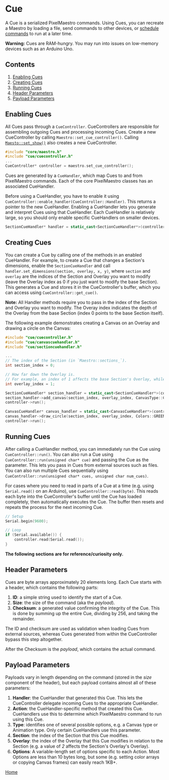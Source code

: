 # Cue
A Cue is a serialized PixelMaestro commands. Using Cues, you can recreate a Maestro by loading a file, send commands to other devices, or [schedule commands](show.md) to run at a later time.

**Warning:** Cues are RAM-hungry. You may run into issues on low-memory devices such as an Arduino Uno.

## Contents
1. [Enabling Cues](#enabling-cues)
2. [Creating Cues](#creating-cues)
3. [Running Cues](#running-cues)
4. [Header Parameters](#header-parameters)
5. [Payload Parameters](#payload-parameters)

## Enabling Cues
All Cues pass through a `CueController`. CueControllers are responsible for assembling outgoing Cues and processing incoming Cues. Create a new CueController by calling `Maestro::set_cue_controller()`. Calling [`Maesto::set_show()`](show.md) also creates a new CueController.

```c++
#include "core/maestro.h"
#include "cue/cuecontroller.h"
...
CueController* controller = maestro.set_cue_controller();
```

Cues are generated by a `CueHandler`, which map Cues to and from PixelMaestro commands. Each of the core PixelMaestro classes has an associated CueHandler.

Before using a CueHandler, you have to enable it using `CueController::enable_handler(CueController::Handler)`. This returns a pointer to the new CueHandler. Enabling a CueHandler lets you generate and interpret Cues using that CueHandler. Each CueHandler is relatively large, so you should only enable specific CueHandlers on smaller devices.

```c++
SectionCueHandler* handler = static_cast<SectionCueHandler*>(controller->enable_handler(CueController::Handler::SectionHandler));
```

## Creating Cues
You can create a Cue by calling one of the methods in an enabled CueHandler. For example, to create a Cue that changes a Section's dimensions, enable the `SectionCueHandler` and call `handler.set_dimensions(section, overlay, x, y)`, where `section` and `overlay` are the indices of the Section and Overlay you want to modify (leave the Overlay index as 0 if you just want to modify the base Section). This generates a Cue and stores it in the CueController's buffer, which you can access using `CueController::get_cue()`.

**Note:** All Handler methods require you to pass in the index of the Section and Overlay you want to modify. The Overay index indicates the depth of the Overlay from the base Section (index 0 points to the base Section itself).

The following example demonstrates creating a Canvas on an Overlay and drawing a circle on the Canvas:
```c++
#include "cue/cuecontroller.h"
#include "cue/canvascuehandler.h"
#include "cue/sectioncuehandler.h"

...
// The index of the Section (in `Maestro::sections_`).
int section_index = 0;

// How far down the Overlay is.
// For example, an index of 1 affects the base Section's Overlay, while an index of 2 affects the Overlay's Overlay.
int overlay_index = 1;

SectionCueHandler* section_handler = static_cast<SectionCueHandler*>(controller->enable_handler(CueController::Handler::SectionHandler));
section_handler->add_canvas(section_index, overlay_index, CanvasType::ColorCanvas);
controller->run();

CanvasCueHandler* canvas_handler = static_cast<CanvasCueHandler*>(controller->enable_handler(CueController::Handler::CanvasHandler));
canvas_handler->draw_circle(section_index, overlay_index, Colors::GREEN, 5, 5, 2, true);
controller->run();
```

## Running Cues
After calling a CueHandler method, you can immediately run the Cue using `CueController::run()`. You can also run a Cue using `CueController::run(unsigned char* cue)` and passing the Cue as the parameter. This lets you pass in Cues from external sources such as files. You can also run multiple Cues sequentially using `CueController::run(unsigned char* cues, unsigned char num_cues)`.

For cases where you need to read in parts of a Cue at a time (e.g. using `Serial.read()` on an Arduino), use `CueController::read(byte)`. This reads each byte into the CueController's buffer until the Cue has loaded completely, then automatically executes the Cue. The buffer then resets and repeats the process for the next incoming Cue.

```c++
// Setup
Serial.begin(9600);

// Loop
if (Serial.available()) {
	controller.read(Serial.read());
}
```

**The following sections are for reference/curiosity only.**

## Header Parameters
Cues are byte arrays approximately 20 elements long. Each Cue starts with a header, which contains the following parts:

1. **ID**: a simple string used to identify the start of a Cue.
2. **Size**: the size of the command (aka the _payload_).
3. **Checksum**: a generated value confirming the integrity of the Cue. This is done by summing up the entire Cue, dividing by 256, and taking the remainder.

The ID and checksum are used as validation when loading Cues from external sources, whereas Cues generated from within the CueController bypass this step altogether.

After the Checksum is the _payload_, which contains the actual command.

## Payload Parameters
Payloads vary in length depending on the command (stored in the _size_ component of the header), but each payload contains almost all of these parameters:

1. **Handler**: the CueHandler that generated this Cue. This lets the CueController delegate incoming Cues to the appropriate CueHandler.
2. **Action**: the CueHandler-specific method that created this Cue. CueHandlers use this to determine which PixelMaestro command to run using this Cue.
3. **Type**: identifies one of several possible options, e.g. a Canvas type or Animation type. Only certain CueHandlers use this parameter.
4. **Section**: the index of the Section that this Cue modifies.
4. **Overlay**: the index of the Overlay that this Cue modifies in relation to the Section (e.g. a value of *2* affects the Section's Overlay's Overlay).
5. **Options**: A variable-length set of options specific to each Action. Most Options are less than 10 bytes long, but some (e.g. setting color arrays or copying Canvas frames) can easily reach 1KB+.

[Home](README.md)
